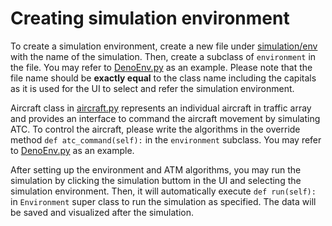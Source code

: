 # Creating simulation environment

To create a simulation environment, create a new file under [simulation/env](simulation/env/) with the name of the simulation. Then, create a subclass of `environment` in the file. You may refer to [DenoEnv.py](simulation/env/DemoEnv.py) as an example. Please note that the file name should be **exactly equal** to the class name including the capitals as it is used for the UI to select and refer the simulation environment.

Aircraft class in [aircraft.py](simulation/traffic/aircraft.py) represents an individual aircraft in traffic array and provides an interface to command the aircraft movement by simulating ATC. To control the aircraft, please write the algorithms in the override method `def atc_command(self):` in the `environment` subclass. You may refer to [DenoEnv.py](simulation/env/DemoEnv.py) as an example.

After setting up the environment and ATM algorithms, you may run the simulation by clicking the simulation buttom in the UI and selecting the simulation environment. Then, it will automatically execute `def run(self):` in `Environment` super class to run the simulation as specified. The data will be saved and visualized after the simulation.
